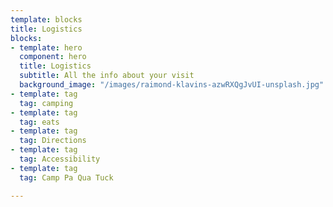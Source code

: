 ```yaml
---
template: blocks
title: Logistics
blocks:
- template: hero
  component: hero
  title: Logistics
  subtitle: All the info about your visit
  background_image: "/images/raimond-klavins-azwRXQgJvUI-unsplash.jpg"
- template: tag
  tag: camping
- template: tag
  tag: eats
- template: tag
  tag: Directions
- template: tag
  tag: Accessibility
- template: tag
  tag: Camp Pa Qua Tuck

---
```

